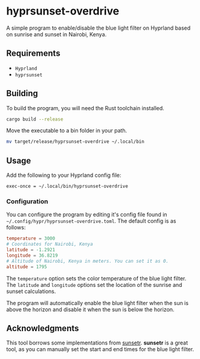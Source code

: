 # hyprsunset-overdrive

A simple program to enable/disable the blue light filter on Hyprland based on sunrise and sunset in Nairobi, Kenya.

## Requirements

- `Hyprland`
- `hyprsunset`

## Building

To build the program, you will need the Rust toolchain installed.

```bash
cargo build --release
```

Move the executable to a bin folder in your path.

```bash
mv target/release/hyprsunset-overdrive ~/.local/bin
```

## Usage

Add the following to your Hyprland config file:

```
exec-once = ~/.local/bin/hyprsunset-overdrive
```

### Configuration

You can configure the program by editing it's config file found in `~/.config/hypr/hyprsunset-overdrive.toml`. The default config is as follows:

```toml
temperature = 3000
# Coordinates for Nairobi, Kenya
latitude = -1.2921
longitude = 36.8219
# Altitude of Nairobi, Kenya in meters. You can set it as 0.
altitude = 1795
```

The `temperature` option sets the color temperature of the blue light filter. The `latitude` and `longitude` options set the location of the sunrise and sunset calculations.

The program will automatically enable the blue light filter when the sun is above the horizon and disable it when the sun is below the horizon.

## Acknowledgments

This tool borrows some implementations from [sunsetr](https://github.com/psi4j/sunsetr). **sunsetr** is a great tool, as you can manually set the start and end times for the blue light filter.
